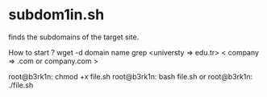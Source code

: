 # subdom1in.sh
finds the subdomains of the target site. 

How to start ? 
wget -d domain name 
grep   <universty => edu.tr>   <  company => .com or company.com  > 


root@b3rk1n: chmod +x file.sh 
root@b3rk1n: bash file.sh 
or 
root@b3rk1n: ./file.sh 
